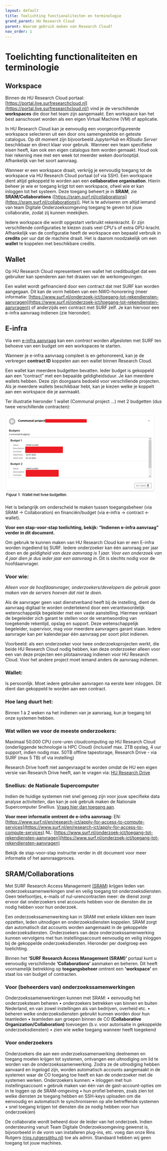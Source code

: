 ```yaml
---
layout: default
title: Toelichting functionaliteiten en terminologie
grand_parent: HU Research Cloud
parent: Waarom gebruik maken van Research Cloud?
nav_order: 1
---
```


# Toelichting functionaliteiten en terminologie

## Workspace

Binnen de HU Research Cloud portaal: [https://portal.live.surfresearchcloud.nl](https://portal.live.surfresearchcloud.nl/) vind je de verschillende **workspaces** die door het team zijn aangemaakt. Een workspace kan het best aanschouwt worden als een eigen Virtual Machine (VM) of applicatie.

In HU Research Cloud kan je eenvoudig een voorgeconfigureerde workspace selecteren uit een door ons samengestelde en geteste catalogus. Op dit moment zijn bijvoorbeeld *JupyterHub* en *RStudio Server* beschikbaar en direct klaar voor gebruik. Wanneer een team specifieke eisen heeft, kan ook een eigen catalogus item worden gemaakt. Houd ook hier rekening mee met een week tot meerder weken doorlooptijd. Afhankelijk van het soort aanvraag.

Wanneer er een workspace draait, verkrijg je eenvoudig toegang tot de workspace via HU Research Cloud portaal (of via SSH). Een workspace dient altijd gekoppeld te worden aan een **collaborative organisation**. Hierin beheer je wie er toegang krijgt tot een workspace, ofwel wie er kan inloggen tot het systeem. Deze toegang beheert je in **SRAM**, zie **SRAM/Collaborations** ([https://sram.surf.nl/collaborations](https://sram.surf.nl/collaborations)). Het is te adviseren om altijd iemand van team Digitale Onderzoeksomgeving toegang te geven tot jouw collaboratie, zodat zij kunnen meekijken. 

Iedere workspace die wordt opgestart verbruikt rekenkracht. Er zijn verschillende configuraties te kiezen zoals veel CPU's of extra GPU-kracht. Afhankelijk van de configuratie heeft de workspace een bepaald verbruik in **credits** per uur dat de machine draait. Het is daarom noodzakelijk om een **wallet** te koppelen met beschikbare credits.

## Wallet

Op HU Research Cloud representeert een wallet het creditbudget dat een gebruiker kan spenderen aan het draaien van de werkomgevingen.

Een wallet wordt gefinancierd door een contract dat met SURF kan worden aangegaan. Dit kan de vorm hebben van een NWO-honorering (meer informatie: [https://www.surf.nl/onderzoek-ict/toegang-tot-rekendiensten-aanvragen](https://www.surf.nl/onderzoek-ict/toegang-tot-rekendiensten-aanvragen)) of anderzijds een contract met SURF zelf. Je kan hiervoor een e-infra aanvraag indienen (zie hieronder). 

## E-infra

Via een [e-infra aanvraag](https://www.surf.nl/onderzoek-ict/toegang-tot-rekendiensten-aanvragen) kan een *contract* worden afgesloten met SURF ten behoeve van een budget om een workspaces te starten. 

Wanneer je e-infra aanvraag compleet is en gehonoreerd, kan je de verkregen **contract ID** koppelen aan een wallet binnen Research Cloud.

Een wallet kan meerdere budgetten bevatten. Ieder budget is gekoppeld aan een “contract” met een bepaalde geldigheidsduur. Je kan meerdere wallets hebben. Deze zijn doorgaans bedoeld voor verschillende projecten. Als je meerdere wallets beschikbaar hebt, kan je kiezen welke je koppelt aan een workspace die je aanmaakt.

Ter illustratie hieronder 1 wallet (Communal project …) met 2 budgetten (dus twee verschillende contracten):

![](/assets/e-infra-wallet.png)

Het is belangrijk om onderscheid te maken tussen toegangsbeheer (via SRAM -> Collaboration) en financiën/budget (via e-infra -> contract <- wallet). 
 
**Voor een stap-voor-stap toelichting, bekijk: “Indienen e-infra aanvraag” verder in dit document.**

Om gebruik te kunnen maken van HU Research Cloud kan er een E-infra 
worden ingediend bij SURF. Iedere onderzoeker kan één aanvraag per jaar doen en de *geldigheid van deze aanvraag is 1 jaar. Voor een onderzoek van 4 jaar dien je dus ieder jaar een aanvraag in*. Dit is slechts nodig voor de hoofdaanvrager.

### Voor wie: 
*Alleen voor de hoofdaanvrager, onderzoekers/developers die gebruik gaan maken van de servers hoeven dat niet te doen.* 

Als de aanvrager geen vast dienstverband heeft bij de instelling, dient de aanvraag digitaal te worden ondertekend door een verantwoordelijk wetenschappelijk begeleider met een vaste aanstelling. Hiermee verklaart de begeleider zich garant te stellen voor de verantwoording van toegekende rekentijd, opslag en support. Deze wetenschappelijk begeleider, supervisor, mag voor meerdere aanvragers garant staan. Iedere aanvrager kan per kalenderjaar één aanvraag per soort pilot indienen.

Voorbeeld: als een onderzoeker voor twee onderzoeksprojecten werkt, die beide HU Research Cloud nodig hebben, kan deze onderzoeker alleen voor een van deze projecten een pilotaanvraag indienen voor HU Research Cloud. Voor het andere project moet iemand anders de aanvraag indienen.

### Wallet:
Is persoonlijk. Moet iedere gebruiker aanvragen na eerste keer inloggen. Dit dient dan gekoppeld te worden aan een contract.

### Hoe lang duurt het: 
Binnen 1 à 2 weken na het indienen van je aanvraag, kun je toegang tot onze systemen hebben.

### Wat willen we voor de meeste onderzoekers:
Maximaal 50.000 CPU core-uren cloudcomputing op HU Research Cloud (onderliggende technologie is HPC Cloud) (inclusief max. 2TB opslag, 4 uur support, indien nodig max. 50TB offline tapestorage, Research Drive - via SURF (max 5 TB) of via instelling)

Research Drive hoeft niet aangevraagd te worden omdat de HU een eigen versie van Research Drive heeft, aan te vragen via: [HU Research Drive](https://hogeschoolutrecht.topdesk.net/tas/public/ssp/content/serviceflow?unid=6e876d3737c44e7ba79ed960bf1f7bc5)

### Snellius: de Nationale Supercomputer
Indien de huidige systemen niet snel genoeg zijn voor jouw specifieke data analyse activiteiten, dan kan je ook gebruik maken de Nationale Supercomputer Snellius. [Vraag hier dan toegang aan](https://www.surf.nl/onderzoek-ict/toegang-tot-rekendiensten-aanvragen). 

**Voor meer informatie omtrent de e-infra aanvraag:**
EN: [https://www.surf.nl/en/research-ict/apply-for-access-to-compute-services](https://www.surf.nl/en/research-ict/apply-for-access-to-compute-services)
NL: [https://www.surf.nl/onderzoek-ict/toegang-tot-rekendiensten-aanvragen](https://www.surf.nl/onderzoek-ict/toegang-tot-rekendiensten-aanvragen)

Bekijk de stap-voor-stap instructie verder in dit document voor meer informatie of het aanvraagproces.

## SRAM/Collaborations

Met SURF Research Access Management [(SRAM)](https://sram.surf.nl/collaborations) krijgen leden van onderzoekssamenwerkingen snel en veilig toegang tot onderzoeksdiensten. Geen telefoontjes, e-mails of nul-urencontracten meer: de dienst zorgt ervoor dat onderzoekers snel accounts hebben voor de diensten die ze nodig hebben voor hun onderzoek.

Een onderzoekssamenwerking kan in SRAM met enkele klikken een team opzetten, leden uitnodigen en onderzoeksdiensten koppelen. SRAM zorgt dan automatisch dat accounts worden aangemaakt in de gekoppelde onderzoeksdiensten. Onderzoekers van deze onderzoekssamenwerking kunnen vervolgens met hun instellingsaccount eenvoudig en veilig inloggen bij de gekoppelde onderzoeksdiensten. Hieronder per doelgroep een toelichting.

Binnen het **‘SURF Research Access Management (SRAM)’** portaal kunt u eenvoudig verschillende **‘Collaborations’** aanmaken en beheren. Dit heeft voornamelijk betrekking op **toegangsbeheer** omtrent een **'workspace’** en staat los van budget of contracten.

### Voor (beheerders van) onderzoekssamenwerkingen
Onderzoekssamenwerkingen kunnen met SRAM:
•	eenvoudig het onderzoeksteam beheren
•	onderzoekers betrekken van binnen en buiten Nederland, en van zowel instellingen als van bedrijven, overheid etc.
•	beheren welke onderzoeksdiensten gebruikt kunnen worden door hun teamleden
•	teamleden aan groepen binnen de CO **(Collaborative Organization/Collaboration)** toevoegen (b.v. voor autorisatie in gekoppelde onderzoeksdiensten)
•	zien wie welke toegang wanneer heeft toegekend

### Voor onderzoekers
Onderzoekers die aan een onderzoekssamenwerking deelnemen en toegang moeten krijgen tot systemen, ontvangen een uitnodiging om lid te worden van de onderzoekssamenwerking. Zodra ze de uitnodiging hebben aanvaard en ingelogd zijn, worden automatisch accounts aangemaakt in de systemen waar de CO toegang toe heeft en kan de onderzoeker met de systemen werken. Onderzoekers kunnen:
•	inloggen met hun instellingsaccount
•	gebruik maken van één van de gast-account-opties om in te loggen op de SRAM-omgeving
•	hun profiel beheren, zoals zien tot welke diensten ze toegang hebben en SSH-keys uploaden om die eenvoudig en automatisch te synchroniseren op alle betreffende systemen
•	snel toegang krijgen tot diensten die ze nodig hebben voor hun onderzoek(en)

De collaboratie wordt beheerd door de leider van het onderzoek. Indien ondersteuning vanuit Team Digitale Onderzoeksomgeving gewenst is, bijvoorbeeld in de vorm van installeren plug-ins, etc. voeg dan onze Rins Rutgers [(rins.rutgers@hu.nl)](mailto:rins.rutgers@hu.nl) toe als admin. Standaard hebben wij geen toegang tot jouw machines.